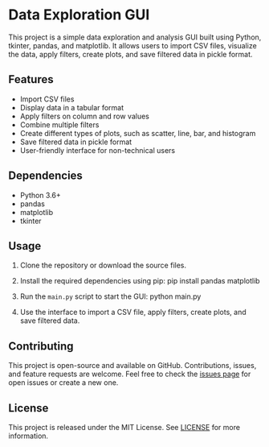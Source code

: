 # Data Exploration GUI

This project is a simple data exploration and analysis GUI built using Python, tkinter, pandas, and matplotlib. It allows users to import CSV files, visualize the data, apply filters, create plots, and save filtered data in pickle format.

## Features

- Import CSV files
- Display data in a tabular format
- Apply filters on column and row values
- Combine multiple filters
- Create different types of plots, such as scatter, line, bar, and histogram
- Save filtered data in pickle format
- User-friendly interface for non-technical users

## Dependencies

- Python 3.6+
- pandas
- matplotlib
- tkinter

## Usage

1. Clone the repository or download the source files.
2. Install the required dependencies using pip:
pip install pandas matplotlib
3. Run the `main.py` script to start the GUI:
python main.py

4. Use the interface to import a CSV file, apply filters, create plots, and save filtered data.

## Contributing

This project is open-source and available on GitHub. Contributions, issues, and feature requests are welcome. Feel free to check the [issues page](https://github.com/eder1234/EZ§dataframe/issues) for open issues or create a new one.

## License

This project is released under the MIT License. See [LICENSE](LICENSE) for more information.
